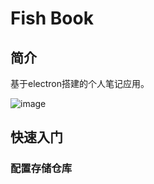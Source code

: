 # Fish Book
## 简介
基于electron搭建的个人笔记应用。

![image](https://user-images.githubusercontent.com/46307662/172566438-b7a93d8d-1f8a-412c-9543-6f2ecf0f1231.png)

## 快速入门

### 配置存储仓库
